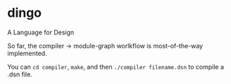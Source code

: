 # dingo
A Language for Design

So far, the compiler -> module-graph worlkflow is most-of-the-way implemented.

You can `cd compiler`, `make`, and then `./compiler filename.dsn` to compile a .dsn file.